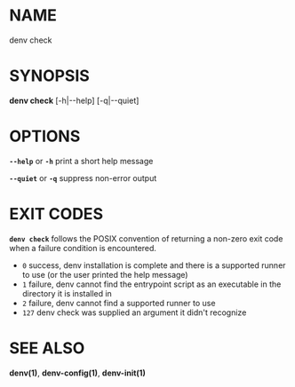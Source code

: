 # NAME

denv check

# SYNOPSIS

**denv check** [-h|--help] [-q|--quiet]

# OPTIONS

**`--help`** or **`-h`** print a short help message

**`--quiet`** or **`-q`** suppress non-error output

# EXIT CODES

**`denv check`** follows the POSIX convention of returning a non-zero exit code when a
failure condition is encountered.

  - `0`    success, denv installation is complete and there is a supported runner to use (or the user printed the help message)
  - `1`    failure, denv cannot find the entrypoint script as an executable in the directory it is installed in
  - `2`    failure, denv cannot find a supported runner to use
  - `127`  denv check was supplied an argument it didn't recognize

# SEE ALSO

**denv(1)**, **denv-config(1)**, **denv-init(1)**

